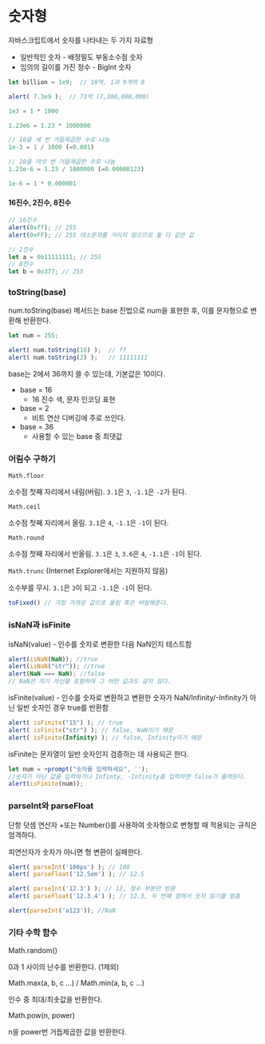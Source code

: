 # 숫자형

자바스크립트에서 숫자를 나타내는 두 가지 자료형

- 일반적인 숫자 - 배정밀도 부동소수점 숫자
- 임의의 길이를 가진 정수 - BigInt 숫자

```javascript
let billion = 1e9;  // 10억, 1과 9개의 0

alert( 7.3e9 );  // 73억 (7,300,000,000)

1e3 = 1 * 1000

1.23e6 = 1.23 * 1000000
```

```javascript
// 10을 세 번 거듭제곱한 수로 나눔
1e-3 = 1 / 1000 (=0.001)

// 10을 여섯 번 거듭제곱한 수로 나눔
1.23e-6 = 1.23 / 1000000 (=0.00000123)

1e-6 = 1 * 0.000001
```

#### 16진수, 2진수, 8진수

```javascript
// 16진수
alert(0xff); // 255
alert(0xFF); // 255 대소문자를 가리지 않으므로 둘 다 같은 값
```

```javascript
// 2진수
let a = 0b11111111; // 255
// 8진수
let b = 0o377; // 255
```

### toString(base)

num.toString(base) 메서드는 base 진법으로 num을 표현한 후, 이를 문자형으로 변환해 반환한다.

```javascript
let num = 255;

alert( num.toString(16) );  // ff
alert( num.toString(2) );   // 11111111
```

base는 2에서 36까지 쓸 수 있는데, 기본값은 10이다.

- base = 16 
  - 16 진수 색, 문자 인코딩 표현
- base = 2
  - 비트 연산 디버깅에 주로 쓰인다.
- base = 36
  - 사용할 수 있는 base 중 최댓값

### 어림수 구하기

```
Math.floor
```

소수점 첫째 자리에서 내림(버림). `3.1`은 `3`, `-1.1`은 `-2`가 된다.

```
Math.ceil
```

소수점 첫째 자리에서 올림. `3.1`은 `4`, `-1.1`은 `-1`이 된다.

```
Math.round
```

소수점 첫째 자리에서 반올림. `3.1`은 `3`, `3.6`은 `4`, `-1.1`은 `-1`이 된다.

`Math.trunc` (Internet Explorer에서는 지원하지 않음)

소수부를 무시. `3.1`은 `3`이 되고 `-1.1`은 `-1`이 된다.

```javascript
toFixed() // 가장 가까운 값으로 올림 혹은 버림해준다.
```

### isNaN과 isFinite

isNaN(value) - 인수를 숫자로 변환한 다음 NaN인지 테스트함

```javascript
alert(isNaN(NaN)); //true
alert(isNaN("str")); //true
alert(NaN === NaN); //false
// NaN은 자기 자신을 포함하여 그 어떤 값과도 같지 않다.
```

isFinite(value) - 인수를 숫자로 변환하고 변환한 숫자가 NaN/Infinity/-Infinity가 아닌 일반 숫자인 경우 true를 반환함

```javascript
alert( isFinite("15") ); // true
alert( isFinite("str") ); // false, NaN이기 때문
alert( isFinite(Infinity) ); // false, Infinity이기 때문
```

isFinite는 문자열이 일반 숫자인지 검증하는 데 사용되곤 한다.

```javascript
let num = +prompt("숫자를 입력하세요", '');
//숫자가 아닌 값을 입력하거나 Infinty, -Infinity를 입력하면 false가 출력된다.
alert(isFinite(num));
```

### parseInt와 parseFloat

단항 덧셈 연산자 +또는 Number()를 사용하여 숫자형으로 변형할 때 적용되는 규칙은 엄격하다.

피연산자가 숫자가 아니면 형 변환이 실패한다.

```javascript
alert( parseInt('100px') ); // 100
alert( parseFloat('12.5em') ); // 12.5

alert( parseInt('12.3') ); // 12, 정수 부분만 반환
alert( parseFloat('12.3.4') ); // 12.3, 두 번째 점에서 숫자 읽기를 멈춤

alert(parseInt('a123')); //NaN
```

### 기타 수학 함수

Math.random()

0과 1 사이의 난수를 반환한다. (1제외)

Math.max(a, b, c ...) / Math.min(a, b, c ...)

인수 중 최대/최솟값을 반환한다.

Math.pow(n, power)

n을 power번 거듭제곱한 값을 반환한다.